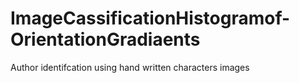 # ImageCassificationHistogramof-OrientationGradiaents
Author identifcation using hand written characters  images
